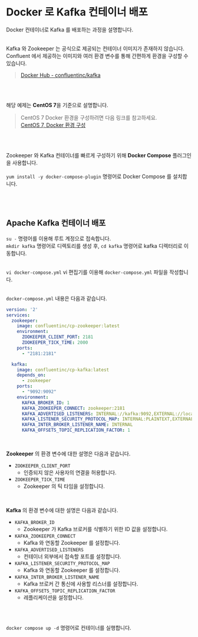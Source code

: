 # Docker 로 Kafka 컨테이너 배포

Docker 컨테이너로 Kafka 를 배포하는 과정을 설명합니다.   
<br />

Kafka 와 Zookeeper 는 공식으로 제공되는 컨테이너 이미지가 존재하지 않습니다.   
Confluent 에서 제공하는 이미지와 여러 환경 변수를 통해 간편하게 환경을 구성할 수 있습니다.  
> <a href="https://hub.docker.com/r/confluentinc/cp-kafka">Docker Hub - confluentinc/kafka</a>

<br />
<br />

해당 예제는 **CentOS 7**을 기준으로 설명합니다.   
> CentOS 7 Docker 환경을 구성하려면 다음 링크를 참고하세요.   
> <a href="https://github.com/jeongwon201/docker/tree/main/docs/docker-1-env">CentOS 7, Docker 환경 구성</a>

<br />
<br />

Zookeeper 와 Kafka 컨테이너를 빠르게 구성하기 위해 **Docker Compose** 플러그인을 사용합니다.   
<br />
`yum install -y docker-compose-plugin` 명령어로 Docker Compose 를 설치합니다.
<br />
<br />
<br />
<br />

## Apache Kafka 컨테이너 배포

`su -` 명령어를 이용해 루트 계정으로 접속합니다.   
`mkdir kafka` 명령어로 디렉토리를 생성 후, `cd kafka` 명령어로 kafka 디렉터리로 이동합니다.   
<br />

`vi docker-compose.yml` vi 편집기를 이용해 `docker-compose.yml` 파일을 작성합니다.   
<br />

`docker-compose.yml` 내용은 다음과 같습니다.
```yaml
version: '2'
services:
  zookeeper:
    image: confluentinc/cp-zookeeper:latest
    environment:
      ZOOKEEPER_CLIENT_PORT: 2181
      ZOOKEEPER_TICK_TIME: 2000
    ports:
      - "2181:2181"

  kafka:
    image: confluentinc/cp-kafka:latest
    depends_on:
      - zookeeper
    ports:
      - "9092:9092"
    environment:
      KAFKA_BROKER_ID: 1
      KAFKA_ZOOKEEPER_CONNECT: zookeeper:2181
      KAFKA_ADVERTISED_LISTENERS: INTERNAL://kafka:9092,EXTERNAL://localhost:9092
      KAFKA_LISTENER_SECURITY_PROTOCOL_MAP: INTERNAL:PLAINTEXT,EXTERNAL:PLAINTEXT
      KAFKA_INTER_BROKER_LISTENER_NAME: INTERNAL
      KAFKA_OFFSETS_TOPIC_REPLICATION_FACTOR: 1
```
<br />

**Zookeeper** 의 환경 변수에 대한 설명은 다음과 같습니다.
- `ZOOKEEPER_CLIENT_PORT`
  - 인증되지 않은 사용자의 연결을 허용합니다.
- `ZOOKEEPER_TICK_TIME`
  - Zookeeper 의 틱 타임을 설정합니다.

<br />

**Kafka** 의 환경 변수에 대한 설명은 다음과 같습니다.
- `KAFKA_BROKER_ID`
    - Zookeeper 가 Kafka 브로커를 식별하기 위한 ID 값을 설정합니다.
- `KAFKA_ZOOKEEPER_CONNECT`
    - Kafka 와 연동할 Zookeeper 를 설정합니다.
- `KAFKA_ADVERTISED_LISTENERS`
    - 컨테이너 외부에서 접속할 포트를 설정합니다.
- `KAFKA_LISTENER_SECURITY_PROTOCOL_MAP`
    - Kafka 와 연동할 Zookeeper 를 설정합니다.
- `KAFKA_INTER_BROKER_LISTENER_NAME`
    - Kafka 브로커 간 통신에 사용할 리스너를 설정합니다.
- `KAFKA_OFFSETS_TOPIC_REPLICATION_FACTOR`
  - 레플리케이션을 설정합니다.

<br />
<br />
  
```docker compose up -d``` 명령어로 컨테이너를 실행합니다.
<br />
<br />
<br />
<br />